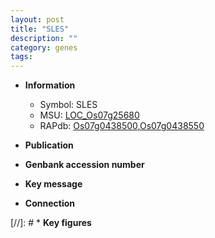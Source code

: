 ```yaml
---
layout: post
title: "SLES"
description: ""
category: genes
tags: 
---
```


* **Information**  
    + Symbol: SLES  
    + MSU: [LOC_Os07g25680](http://rice.uga.edu/cgi-bin/ORF_infopage.cgi?orf=LOC_Os07g25680)  
    + RAPdb: [Os07g0438500](http://rapdb.dna.affrc.go.jp/viewer/gbrowse_details/irgsp1?name=Os07g0438500),[Os07g0438550](http://rapdb.dna.affrc.go.jp/viewer/gbrowse_details/irgsp1?name=Os07g0438550)  

* **Publication**  

* **Genbank accession number**  

* **Key message**  

* **Connection**  

[//]: # * **Key figures**  


